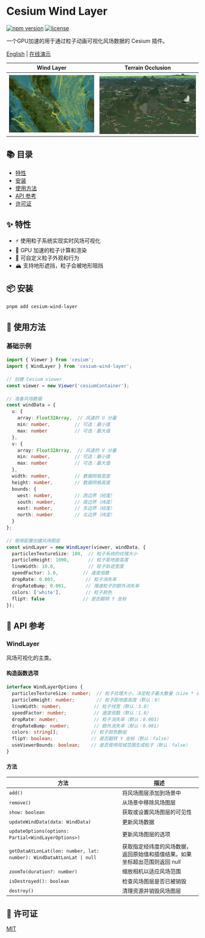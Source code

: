 # Cesium Wind Layer

[![npm version](https://img.shields.io/npm/v/cesium-wind-layer.svg)](https://www.npmjs.com/package/cesium-wind-layer)
[![license](https://img.shields.io/npm/l/cesium-wind-layer.svg)](https://github.com/your-repo/cesium-wind-layer/blob/main/LICENSE)

一个GPU加速的用于通过粒子动画可视化风场数据的 Cesium 插件。

[English](/packages/cesium-wind-layer/readme.md) | [在线演示](https://cesium-wind-layer.opendde.com/)

| Wind Layer | Terrain Occlusion |
|-----------------|------------------------|
| ![Wind Layer Demo](/pictures/wind.gif) | ![Terrain Occlusion Demo](/pictures/terrain.gif) |

## 📚 目录

- [特性](#特性)
- [安装](#安装)
- [使用方法](#使用方法)
- [API 参考](#api-参考)
- [许可证](#许可证)

## ✨ 特性

- ⚡️ 使用粒子系统实现实时风场可视化
- 🚀 GPU 加速的粒子计算和渲染
- 🎨 可自定义粒子外观和行为
- 🏔️ 支持地形遮挡，粒子会被地形阻挡

## 📦 安装

```bash
pnpm add cesium-wind-layer
```

## 🚀 使用方法

### 基础示例

```typescript
import { Viewer } from 'cesium';
import { WindLayer } from 'cesium-wind-layer';

// 创建 Cesium viewer
const viewer = new Viewer('cesiumContainer');

// 准备风场数据
const windData = {
  u: {
    array: Float32Array,  // 风速的 U 分量
    min: number,         // 可选：最小值
    max: number          // 可选：最大值
  },
  v: {
    array: Float32Array,  // 风速的 V 分量
    min: number,         // 可选：最小值
    max: number          // 可选：最大值
  },
  width: number,         // 数据网格宽度
  height: number,        // 数据网格高度
  bounds: {
    west: number,        // 西边界（经度）
    south: number,       // 南边界（纬度）
    east: number,        // 东边界（经度）
    north: number        // 北边界（纬度）
  }
};

// 使用配置创建风场图层
const windLayer = new WindLayer(viewer, windData, {
  particlesTextureSize: 100,  // 粒子系统的纹理大小
  particleHeight: 1000,       // 粒子距地面高度
  lineWidth: 10.0,            // 粒子轨迹宽度
  speedFactor: 1.0,         // 速度倍数
  dropRate: 0.003,           // 粒子消失率
  dropRateBump: 0.001,       // 慢速粒子的额外消失率
  colors: ['white'],         // 粒子颜色
  flipY: false              // 是否翻转 Y 坐标
});
```

## 📖 API 参考

### WindLayer

风场可视化的主类。

#### 构造函数选项

```typescript
interface WindLayerOptions {
  particlesTextureSize: number;  // 粒子纹理大小，决定粒子最大数量（size * size）（默认：100）
  particleHeight: number;        // 粒子距地面高度（默认：0）
  lineWidth: number;            // 粒子线宽（默认：3.0）
  speedFactor: number;          // 速度倍数（默认：1.0）
  dropRate: number;             // 粒子消失率（默认：0.003）
  dropRateBump: number;         // 额外消失率（默认：0.001）
  colors: string[];            // 粒子颜色数组
  flipY: boolean;              // 是否翻转 Y 坐标（默认：false）
  useViewerBounds: boolean;    // 是否使用视域范围生成粒子（默认：false）
}
```

#### 方法

| 方法 | 描述 |
|--------|-------------|
| `add()` | 将风场图层添加到场景中 |
| `remove()` | 从场景中移除风场图层 |
| `show: boolean` | 获取或设置风场图层的可见性 |
| `updateWindData(data: WindData)` | 更新风场数据 |
| `updateOptions(options: Partial<WindLayerOptions>)` | 更新风场图层的选项 |
| `getDataAtLonLat(lon: number, lat: number): WindDataAtLonLat \| null` | 获取指定经纬度的风场数据，返回原始值和插值结果。如果坐标超出范围则返回 null |
| `zoomTo(duration?: number)` | 缩放相机以适应风场范围 |
| `isDestroyed(): boolean` | 检查风场图层是否已被销毁 |
| `destroy()` | 清理资源并销毁风场图层 |

## 📄 许可证

[MIT](/LICENSE)
